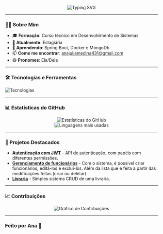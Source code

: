 <p align="center">
  <img src="https://readme-typing-svg.demolab.com?font=Fira+Code&size=30&duration=3000&pause=1000&color=F72585&center=true&vCenter=true&width=800&lines=Olá%2C+eu+sou+Ana!;Desenvolvedora+%7C+Entusiasta+de+Tecnologia;Seja+Bem-vindo(a)+ao+meu+perfil!" alt="Typing SVG" />
</p>

---

### 👩‍💻 Sobre Mim
- 🎓 **Formação**: Curso técnico em Desenvolvimento de Sistemas
- 💼 **Atualmente**: Estagiária
- 🌱 **Aprendendo**: Spring Boot, Docker e MongoDb
- 📫 **Como me encontrar**: [anajuliamedina431@gmail.com](mailto:anajuliamedina431@gmail.com)
- 😄 **Pronomes**: Ela/Dela

---

### 🛠️ Tecnologias e Ferramentas

<p align="left">
  <img src="https://skillicons.dev/icons?i=java,spring,js,html,css,mysql,postman,git,github,vscode,eclipse&theme=dark" alt="Tecnologias" />
</p>

---

### 📊 Estatísticas do GitHub

<p align="center">
  <img src="https://github-readme-stats.vercel.app/api?username=anacity&show_icons=true&theme=radical&hide_border=true&bg_color=0D1117&title_color=F72585&icon_color=F72585" alt="Estatísticas do GitHub" />
  <br>
  <img src="https://github-readme-stats.vercel.app/api/top-langs/?username=anacity&layout=compact&theme=radical&hide_border=true&bg_color=0D1117&title_color=F72585&icon_color=F72585" alt="Linguagens mais usadas" />
</p>

---

### 🌟 Projetos Destacados

- **[Autenticação com JWT](https://github.com/anacity/auth)** - API de autenticação, com papéis com diferentes permissões.
- **[Gerenciamento de funcionários](https://github.com/anacity/gestaofuncionarios-CRUD)** - Com o sistema, é possível criar funcionários, editá-los e excluí-los. Além da lista que é feita a partir das modificações feitas (criar ou deletar)
- **[Livraria](https://github.com/anacity/Livraria-CRUD)** - Simples sistema CRUD de uma livraria.

---

### 📈 Contribuições

<p align="center">
  <img src="https://github-readme-activity-graph.vercel.app/graph?username=anacity&theme=react-dark&hide_border=true&bg_color=0D1117&title_color=F72585&color=F72585&line=F72585&point=FFFFFF" alt="Gráfico de Contribuições" />
</p>

---

### Feito por Ana 🌟
